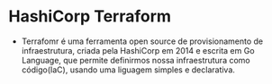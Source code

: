 # HashiCorp Terraform

- Terrafomr é uma ferramenta open source de provisionamento de infraestrutura, criada pela HashiCorp em 2014 e escrita em Go Language, que permite definirmos nossa infraestrutura como código(IaC), usando uma liguagem simples e declarativa.

